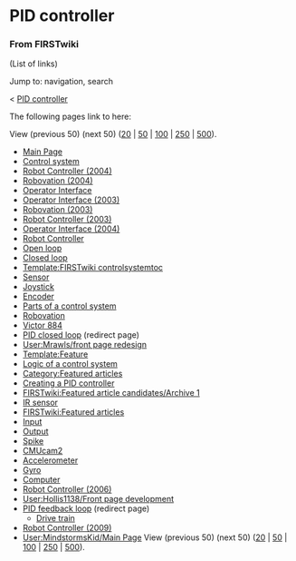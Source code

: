 # PID controller

### From FIRSTwiki

(List of links)

Jump to: navigation, search

&lt; [PID controller](/index.php?title=PID_controller&redirect=no "PID
controller" )  

The following pages link to here:

View (previous 50) (next 50)
([20](/index.php?title=Special:Whatlinkshere/PID_controller&limit=20&from=0
"Special:Whatlinkshere/PID controller" ) |
[50](/index.php?title=Special:Whatlinkshere/PID_controller&limit=50&from=0
"Special:Whatlinkshere/PID controller" ) |
[100](/index.php?title=Special:Whatlinkshere/PID_controller&limit=100&from=0
"Special:Whatlinkshere/PID controller" ) |
[250](/index.php?title=Special:Whatlinkshere/PID_controller&limit=250&from=0
"Special:Whatlinkshere/PID controller" ) |
[500](/index.php?title=Special:Whatlinkshere/PID_controller&limit=500&from=0
"Special:Whatlinkshere/PID controller" )).

  * [Main Page](/index.php/Main_Page "Main Page" )
  * [Control system](/index.php/Control_system "Control system" )
  * [Robot Controller (2004)](/index.php/Robot_Controller_%282004%29 "Robot Controller \(2004\)" )
  * [Robovation (2004)](/index.php/Robovation_%282004%29 "Robovation \(2004\)" )
  * [Operator Interface](/index.php/Operator_Interface "Operator Interface" )
  * [Operator Interface (2003)](/index.php/Operator_Interface_%282003%29 "Operator Interface \(2003\)" )
  * [Robovation (2003)](/index.php/Robovation_%282003%29 "Robovation \(2003\)" )
  * [Robot Controller (2003)](/index.php/Robot_Controller_%282003%29 "Robot Controller \(2003\)" )
  * [Operator Interface (2004)](/index.php/Operator_Interface_%282004%29 "Operator Interface \(2004\)" )
  * [Robot Controller](/index.php/Robot_Controller "Robot Controller" )
  * [Open loop](/index.php/Open_loop "Open loop" )
  * [Closed loop](/index.php/Closed_loop "Closed loop" )
  * [Template:FIRSTwiki controlsystemtoc](/index.php/Template:FIRSTwiki_controlsystemtoc "Template:FIRSTwiki controlsystemtoc" )
  * [Sensor](/index.php/Sensor "Sensor" )
  * [Joystick](/index.php/Joystick "Joystick" )
  * [Encoder](/index.php/Encoder "Encoder" )
  * [Parts of a control system](/index.php/Parts_of_a_control_system "Parts of a control system" )
  * [Robovation](/index.php/Robovation "Robovation" )
  * [Victor 884](/index.php/Victor_884 "Victor 884" )
  * [PID closed loop](/index.php?title=PID_closed_loop&redirect=no "PID closed loop" ) (redirect page) 
  * [User:Mrawls/front page redesign](/index.php/User:Mrawls/front_page_redesign "User:Mrawls/front page redesign" )
  * [Template:Feature](/index.php/Template:Feature "Template:Feature" )
  * [Logic of a control system](/index.php/Logic_of_a_control_system "Logic of a control system" )
  * [Category:Featured articles](/index.php/Category:Featured_articles "Category:Featured articles" )
  * [Creating a PID controller](/index.php/Creating_a_PID_controller "Creating a PID controller" )
  * [FIRSTwiki:Featured article candidates/Archive 1](/index.php/FIRSTwiki:Featured_article_candidates/Archive_1 "FIRSTwiki:Featured article candidates/Archive 1" )
  * [IR sensor](/index.php/IR_sensor "IR sensor" )
  * [FIRSTwiki:Featured articles](/index.php/FIRSTwiki:Featured_articles "FIRSTwiki:Featured articles" )
  * [Input](/index.php/Input "Input" )
  * [Output](/index.php/Output "Output" )
  * [Spike](/index.php/Spike "Spike" )
  * [CMUcam2](/index.php/CMUcam2 "CMUcam2" )
  * [Accelerometer](/index.php/Accelerometer "Accelerometer" )
  * [Gyro](/index.php/Gyro "Gyro" )
  * [Computer](/index.php/Computer "Computer" )
  * [Robot Controller (2006)](/index.php/Robot_Controller_%282006%29 "Robot Controller \(2006\)" )
  * [User:Hollis1138/Front page development](/index.php/User:Hollis1138/Front_page_development "User:Hollis1138/Front page development" )
  * [PID feedback loop](/index.php?title=PID_feedback_loop&redirect=no "PID feedback loop" ) (redirect page) 
    * [Drive train](/index.php/Drive_train "Drive train" )
  * [Robot Controller (2009)](/index.php/Robot_Controller_%282009%29 "Robot Controller \(2009\)" )
  * [User:MindstormsKid/Main Page](/index.php/User:MindstormsKid/Main_Page "User:MindstormsKid/Main Page" )
View (previous 50) (next 50)
([20](/index.php?title=Special:Whatlinkshere/PID_controller&limit=20&from=0
"Special:Whatlinkshere/PID controller" ) |
[50](/index.php?title=Special:Whatlinkshere/PID_controller&limit=50&from=0
"Special:Whatlinkshere/PID controller" ) |
[100](/index.php?title=Special:Whatlinkshere/PID_controller&limit=100&from=0
"Special:Whatlinkshere/PID controller" ) |
[250](/index.php?title=Special:Whatlinkshere/PID_controller&limit=250&from=0
"Special:Whatlinkshere/PID controller" ) |
[500](/index.php?title=Special:Whatlinkshere/PID_controller&limit=500&from=0
"Special:Whatlinkshere/PID controller" )).

